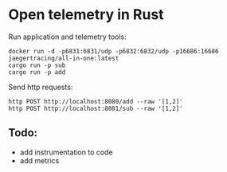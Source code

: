 # Open telemetry in Rust

Run application and telemetry tools:

    docker run -d -p6831:6831/udp -p6832:6832/udp -p16686:16686 jaegertracing/all-in-one:latest
    cargo run -p sub
    cargo run -p add

Send http requests:

    http POST http://localhost:8080/add --raw '[1,2]' 
    http POST http://localhost:8081/sub --raw '[1,2]'

## Todo:
 - add instrumentation to code
 - add metrics
